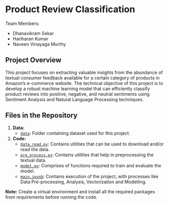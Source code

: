 # Product Review Classification

Team Members:
* Dhanavikram Sekar
* Hariharan Kumar
* Naveen Vinayaga Murthy


## Project Overview

This project focuses on extracting valuable insights from the abundance of textual consumer feedback available for a certain category of products in Amazon’s e-commerce website. The technical objective of this project is to develop a robust machine learning model that can efficiently classify product reviews into positive, negative, and neutral sentiments using Sentiment Analysis and Natural Language Processing techniques.



## Files in the Repository



1. **Data:**
   - [`data`](https://github.com/dhanavikram/ProductReviewClassification/tree/main/data): Folder containing dataset used for this project.
2. **Code:**
   - [`data_read.py`](https://github.com/dhanavikram/ProductReviewClassification/blob/main/data_read.py): Contains utilities that can be used to download and/or read the data.
   - [`pre_process.py`](https://github.com/dhanavikram/ProductReviewClassification/blob/main/pre_process.py): Contains utilities that help in preprocessing the textual data.
   - [`model.py`](https://github.com/dhanavikram/ProductReviewClassification/blob/main/model.py): Comprises of functions required to train and evaluate the model.
   - [`main.ipynb`](https://github.com/dhanavikram/ProductReviewClassification/blob/main/main.ipynb): Contains execution of the project, with processes like Data Pre-processing, Analysis, Vectorization and Modelling.


**Note:** Create a virtual environment and install all the required packages from requirements before running the code.
